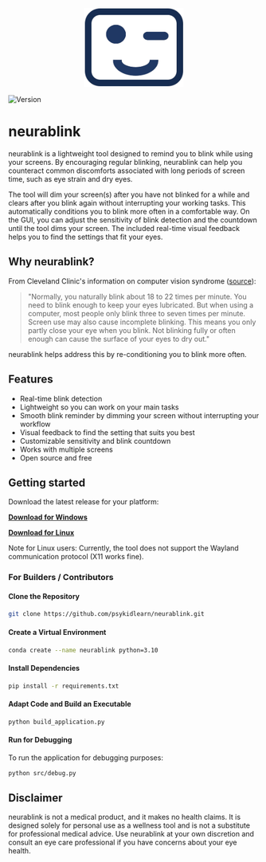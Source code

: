 <p align="center">
  <img src="./assets/icon.png" alt="Neurablink Icon" width="200"/>
</p>

![Version](https://img.shields.io/badge/Version-1.0-blue)

# neurablink

neurablink is a lightweight tool designed to remind you to blink while using your screens. By encouraging regular blinking, neurablink can help you counteract common discomforts associated with long periods of screen time, such as eye strain and dry eyes. 

The tool will dim your screen(s) after you have not blinked for a while and clears after you blink again without interrupting your working tasks. This automatically conditions you to blink more often in a comfortable way. On the GUI, you can adjust the sensitivity of blink detection and the countdown until the tool dims your screen. The included real-time visual feedback helps you to find the settings that fit your eyes. 

## Why neurablink?
From Cleveland Clinic's information on computer vision syndrome ([source](https://my.clevelandclinic.org/health/diseases/24802-computer-vision-syndrome)):
> "Normally, you naturally blink about 18 to 22 times per minute. You need to blink enough to keep your eyes lubricated. But when using a computer, most people only blink three to seven times per minute. Screen use may also cause incomplete blinking. This means you only partly close your eye when you blink. Not blinking fully or often enough can cause the surface of your eyes to dry out."

neurablink helps address this by re-conditioning you to blink more often.

## Features

- Real-time blink detection 
- Lightweight so you can work on your main tasks
- Smooth blink reminder by dimming your screen without interrupting your workflow
- Visual feedback to find the setting that suits you best
- Customizable sensitivity and blink countdown
- Works with multiple screens
- Open source and free


## Getting started

Download the latest release for your platform:

**[Download for Windows](https://zenodo.org/records/14398697/files/neurablink_windows.exe?download=1)**

**[Download for Linux](https://zenodo.org/records/14398697/files/neurablink_linux?download=1)**

Note for Linux users: Currently, the tool does not support the Wayland communication protocol (X11 works fine). 


### For Builders / Contributors

#### Clone the Repository
```bash
git clone https://github.com/psykidlearn/neurablink.git
```

#### Create a Virtual Environment
```bash
conda create --name neurablink python=3.10
```

#### Install Dependencies
```bash
pip install -r requirements.txt
```

#### Adapt Code and Build an Executable
```bash
python build_application.py
```

#### Run for Debugging
To run the application for debugging purposes:
```bash
python src/debug.py
```

## Disclaimer
neurablink is not a medical product, and it makes no health claims. It is designed solely for personal use as a wellness tool and is not a substitute for professional medical advice. Use neurablink at your own discretion and consult an eye care professional if you have concerns about your eye health.